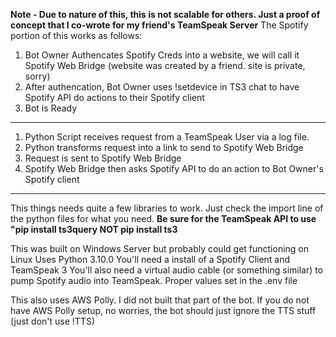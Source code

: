 **Note - Due to nature of this, this is not scalable for others.  Just a proof of concept that I co-wrote for my friend's TeamSpeak Server**
The Spotify portion of this works as follows:

1. Bot Owner Authencates Spotify Creds into a website, we will call it Spotify Web Bridge (website was created by a friend.  site is private, sorry)
2. After authencation, Bot Owner uses !setdevice in TS3 chat to have Spotify API do actions to their Spotify client
3. Bot is Ready
-------
1. Python Script receives request from a TeamSpeak User via a log file.
2. Python transforms request into a link to send to Spotify Web Bridge
3. Request is sent to Spotify Web Bridge
4. Spotify Web Bridge then asks Spotify API to do an action to Bot Owner's Spotify client
-------
This things needs quite a few libraries to work.  Just check the import line of the python files for what you need.
**Be sure for the TeamSpeak API to use "pip install ts3query NOT pip install ts3**

This was built on Windows Server but probably could get functioning on Linux
Uses Python 3.10.0
You'll need a install of a Spotify Client and TeamSpeak 3 
You'll also need a virtual audio cable (or something similar) to pump Spotify audio into TeamSpeak.
Proper values set in the .env file

This also uses AWS Polly. I did not built that part of the bot.  If you do not have AWS Polly setup, no worries, the bot should just ignore the TTS stuff (just don't use !TTS) 

